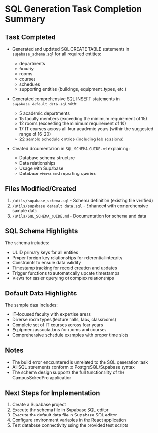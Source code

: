 # SQL Generation Task Completion Summary

## Task Completed

- Generated and updated SQL CREATE TABLE statements in `supabase_schema.sql` for all required entities:
  - departments
  - faculty
  - rooms
  - courses
  - schedules
  - supporting entities (buildings, equipment_types, etc.)

- Generated comprehensive SQL INSERT statements in `supabase_default_data.sql` with:
  - 5 academic departments
  - 15 faculty members (exceeding the minimum requirement of 15)
  - 12 rooms (exceeding the minimum requirement of 10)
  - 17 IT courses across all four academic years (within the suggested range of 16-20)
  - 22 sample schedule entries (including lab sessions)

- Created documentation in `SQL_SCHEMA_GUIDE.md` explaining:
  - Database schema structure
  - Data relationships
  - Usage with Supabase
  - Database views and reporting queries

## Files Modified/Created

1. `/utils/supabase_schema.sql` - Schema definition (existing file verified)
2. `/utils/supabase_default_data.sql` - Enhanced with comprehensive sample data
3. `/utils/SQL_SCHEMA_GUIDE.md` - Documentation for schema and data

## SQL Schema Highlights

The schema includes:
- UUID primary keys for all entities
- Proper foreign key relationships for referential integrity
- Constraints to ensure data validity
- Timestamp tracking for record creation and updates
- Trigger functions to automatically update timestamps
- Views for easier querying of complex relationships

## Default Data Highlights

The sample data includes:
- IT-focused faculty with expertise areas
- Diverse room types (lecture halls, labs, classrooms)
- Complete set of IT courses across four years
- Equipment associations for rooms and courses
- Comprehensive schedule examples with proper time slots

## Notes

- The build error encountered is unrelated to the SQL generation task
- All SQL statements conform to PostgreSQL/Supabase syntax
- The schema design supports the full functionality of the CampusSchedPro application

## Next Steps for Implementation

1. Create a Supabase project
2. Execute the schema file in Supabase SQL editor
3. Execute the default data file in Supabase SQL editor
4. Configure environment variables in the React application
5. Test database connectivity using the provided test scripts
